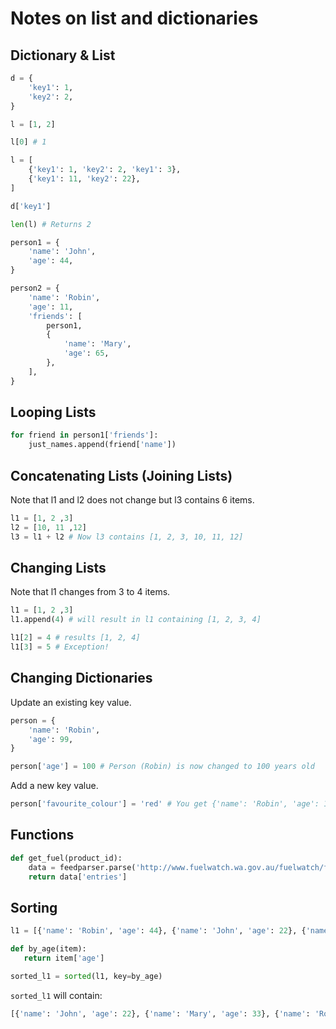 Notes on list and dictionaries
==============================

Dictionary & List
-----------------

```python
d = {
    'key1': 1,
    'key2': 2,
}

l = [1, 2]

l[0] # 1

l = [
    {'key1': 1, 'key2': 2, 'key1': 3},
    {'key1': 11, 'key2': 22},
]

d['key1']

len(l) # Returns 2

person1 = {
    'name': 'John',
    'age': 44,
}

person2 = {
    'name': 'Robin',
    'age': 11,
    'friends': [
        person1,
        {
            'name': 'Mary',
            'age': 65,
        },
    ],
}
```

Looping Lists
-------------

```python
for friend in person1['friends']:
    just_names.append(friend['name'])
```

Concatenating Lists (Joining Lists)
-----------------------------------

Note that l1 and l2 does not change but l3 contains 6 items.
```python
l1 = [1, 2 ,3]
l2 = [10, 11 ,12]
l3 = l1 + l2 # Now l3 contains [1, 2, 3, 10, 11, 12]
```

Changing Lists
--------------

Note that l1 changes from 3 to 4 items.
```python
l1 = [1, 2 ,3]
l1.append(4) # will result in l1 containing [1, 2, 3, 4]

l1[2] = 4 # results [1, 2, 4]
l1[3] = 5 # Exception!
```

Changing Dictionaries
---------------------

Update an existing key value.

```python
person = {
    'name': 'Robin',
    'age': 99,
}

person['age'] = 100 # Person (Robin) is now changed to 100 years old
```

Add a new key value.

```python
person['favourite_colour'] = 'red' # You get {'name': 'Robin', 'age': 100, 'favourite_colour': 'red'}
```

Functions
---------

```python
def get_fuel(product_id):
    data = feedparser.parse('http://www.fuelwatch.wa.gov.au/fuelwatch/fuelWatchRSS?Product='+str(product_id)+'&Suburb=Cloverdale')
    return data['entries']
```

Sorting
-------

```python
l1 = [{'name': 'Robin', 'age': 44}, {'name': 'John', 'age': 22}, {'name': 'Mary', 'age': 33}]

def by_age(item):
   return item['age']

sorted_l1 = sorted(l1, key=by_age)
```
`sorted_l1` will contain:
```python
[{'name': 'John', 'age': 22}, {'name': 'Mary', 'age': 33}, {'name': 'Robin', 'age': 44}]
```

